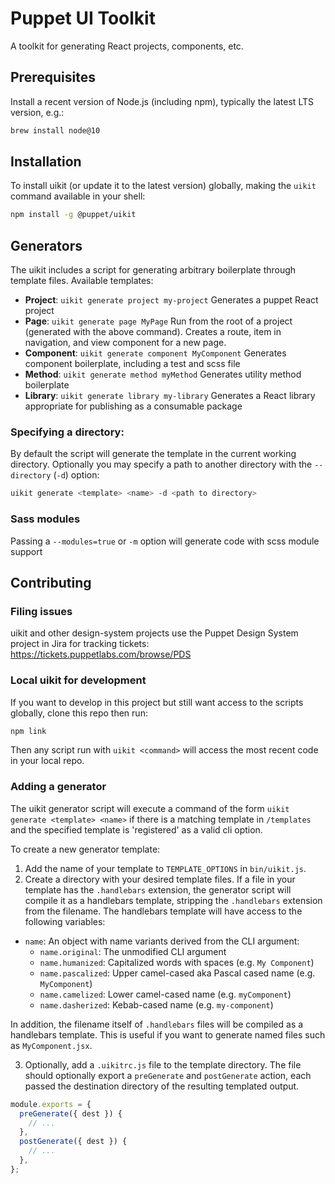 # Puppet UI Toolkit

A toolkit for generating React projects, components, etc.

## Prerequisites

Install a recent version of Node.js (including npm), typically the latest LTS version, e.g.:

```sh
brew install node@10
```

## Installation

To install uikit (or update it to the latest version) globally, making the `uikit` command available in your shell:

```sh
npm install -g @puppet/uikit
```

## Generators

The uikit includes a script for generating arbitrary boilerplate through template files. Available templates:

- **Project**: `uikit generate project my-project`
  Generates a puppet React project
- **Page**: `uikit generate page MyPage`
  Run from the root of a project (generated with the above command). Creates a route, item in navigation, and view component for a new page.
- **Component**: `uikit generate component MyComponent`
  Generates component boilerplate, including a test and scss file
- **Method**: `uikit generate method myMethod`
  Generates utility method boilerplate
- **Library**: `uikit generate library my-library`
  Generates a React library appropriate for publishing as a consumable package

### Specifying a directory:

By default the script will generate the template in the current working directory. Optionally you may specify a path to another directory with the `--directory` (`-d`) option:

```sh
uikit generate <template> <name> -d <path to directory>
```

### Sass modules

Passing a `--modules=true` or `-m` option will generate code with scss module support

## Contributing

### Filing issues

uikit and other design-system projects use the Puppet Design System project in Jira for tracking tickets: <https://tickets.puppetlabs.com/browse/PDS>

### Local uikit for development

If you want to develop in this project but still want access to the scripts globally, clone this repo then run:

```sh
npm link
```

Then any script run with `uikit <command>` will access the most recent code in your local repo.

### Adding a generator

The uikit generator script will execute a command of the form `uikit generate <template> <name>` if there is a matching template in `/templates` and the specified template is 'registered' as a valid cli option.

To create a new generator template:

1.  Add the name of your template to `TEMPLATE_OPTIONS` in `bin/uikit.js`.
2.  Create a directory with your desired template files. If a file in your template has the `.handlebars` extension, the generator script will compile it as a handlebars template, stripping the `.handlebars` extension from the filename. The handlebars template will have access to the following variables:

- `name`: An object with name variants derived from the CLI argument:
  - `name.original`: The unmodified CLI argument
  - `name.humanized`: Capitalized words with spaces (e.g. `My Component`)
  - `name.pascalized`: Upper camel-cased aka Pascal cased name (e.g. `MyComponent`)
  - `name.camelized`: Lower camel-cased name (e.g. `myComponent`)
  - `name.dasherized`: Kebab-cased name (e.g. `my-component`)

In addition, the filename itself of `.handlebars` files will be compiled as a handlebars template. This is useful if you want to generate named files such as `MyComponent.jsx`.

3. Optionally, add a `.uikitrc.js` file to the template directory. The file should optionally export a `preGenerate` and `postGenerate` action, each passed the destination directory of the resulting templated output.

```js
module.exports = {
  preGenerate({ dest }) {
    // ...
  },
  postGenerate({ dest }) {
    // ...
  },
};
```
